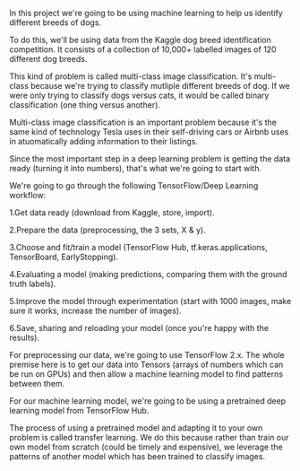 In this project we're going to be using machine learning to help us identify different breeds of dogs.

To do this, we'll be using data from the Kaggle dog breed identification competition. It consists of a collection of 10,000+ labelled images of 120 different dog breeds.

This kind of problem is called multi-class image classification. It's multi-class because we're trying to classify mutliple different breeds of dog. If we were only trying to classify dogs versus cats, it would be called binary classification (one thing versus another).

Multi-class image classification is an important problem because it's the same kind of technology Tesla uses in their self-driving cars or Airbnb uses in atuomatically adding information to their listings.

Since the most important step in a deep learning problem is getting the data ready (turning it into numbers), that's what we're going to start with.

We're going to go through the following TensorFlow/Deep Learning workflow:

1.Get data ready (download from Kaggle, store, import).

2.Prepare the data (preprocessing, the 3 sets, X & y).

3.Choose and fit/train a model (TensorFlow Hub, tf.keras.applications, TensorBoard, EarlyStopping).

4.Evaluating a model (making predictions, comparing them with the ground truth labels).

5.Improve the model through experimentation (start with 1000 images, make sure it works, increase the number of images).

6.Save, sharing and reloading your model (once you're happy with the results).

For preprocessing our data, we're going to use TensorFlow 2.x. The whole premise here is to get our data into Tensors (arrays of numbers which can be run on GPUs) 
and then allow a machine learning model to find patterns between them.

For our machine learning model, we're going to be using a pretrained deep learning model from TensorFlow Hub.

The process of using a pretrained model and adapting it to your own problem is called transfer learning. We do this because rather than train our own model from scratch (could be timely and expensive), we leverage the patterns of another model which has been trained to classify images.

